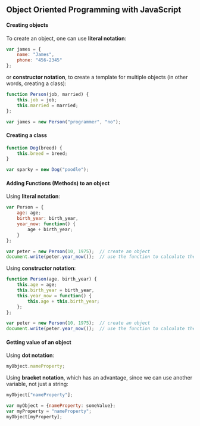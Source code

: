 ## Object Oriented Programming with JavaScript
#### Creating objects
To create an object, one can use **literal notation**:
```javascript
var james = {
    name: "James",
    phone: "456-2345"
};
```
or **constructor notation**, to create a template for multiple objects (in other words, creating a class):
```javascript
function Person(job, married) {
    this.job = job;
    this.married = married;
};

var james = new Person("programmer", "no");
````
#### Creating a class
```javascript
function Dog(breed) {
    this.breed = breed;
}

var sparky = new Dog("poodle");
```
#### Adding Functions (Methods) to an object
Using **literal notation**:
```javascript
var Person = {
    age: age;
    birth_year: birth_year,
    year_now: function() {
        age + birth_year;
    }
};

var peter = new Person(10, 1975);  // create an object 
document.write(peter.year_now());  // use the function to calculate the year
```
Using **constructor notation**:
```javascript
function Person(age, birth_year) {
    this.age = age;
    this.birth_year = birth_year,
    this.year_now = function() {
        this.age + this.birth_year;
    };
};

var peter = new Person(10, 1975);  // create an object 
document.write(peter.year_now());  // use the function to calculate the year
```
#### Getting value of an object
Using **dot notation**:
```javascript
myObject.nameProperty;
```
Using **bracket notation**, which has an advantage, since we can use another variable, not just a string:
```javascript
myObject["nameProperty"];

var myObject = {nameProperty: someValue};
var myProperty = "nameProperty";
myObject[myProperty];
```
